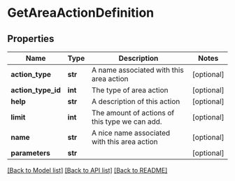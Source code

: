 # GetAreaActionDefinition

## Properties
Name | Type | Description | Notes
------------ | ------------- | ------------- | -------------
**action_type** | **str** | A name associated with this area action | [optional] 
**action_type_id** | **int** | The type of area action | [optional] 
**help** | **str** | A description of this action | [optional] 
**limit** | **int** | The amount of actions of this type we can add. | [optional] 
**name** | **str** | A nice name associated with this area action | [optional] 
**parameters** | **str** |  | [optional] 

[[Back to Model list]](../README.md#documentation-for-models) [[Back to API list]](../README.md#documentation-for-api-endpoints) [[Back to README]](../README.md)

